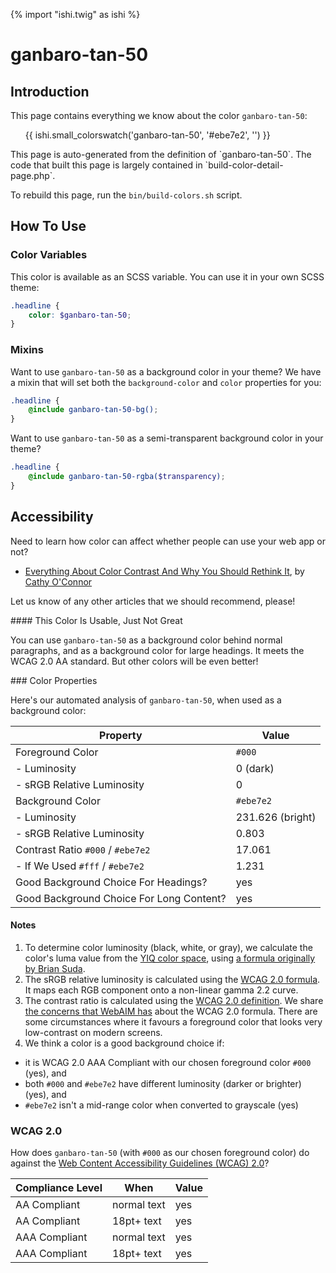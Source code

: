 {% import "ishi.twig" as ishi %}
# ganbaro-tan-50

## Introduction

This page contains everything we know about the color `ganbaro-tan-50`:

<div class="grid">
    <div class="cell">
        <div class="swatch">
            <ul>
                {{ ishi.small_colorswatch('ganbaro-tan-50', '#ebe7e2', '') }}
            </ul>
        </div>
    </div>
</div>

<div class="callout callout--info" markdown="1">
This page is auto-generated from the definition of `ganbaro-tan-50`. The code that built this page is largely contained in `build-color-detail-page.php`.

To rebuild this page, run the `bin/build-colors.sh` script.
</div>

## How To Use

### Color Variables

This color is available as an SCSS variable. You can use it in your own SCSS theme:

```scss
.headline {
    color: $ganbaro-tan-50;
}
```

### Mixins

Want to use `ganbaro-tan-50` as a background color in your theme? We have a mixin that will set both the `background-color` and `color` properties for you:

```scss
.headline {
    @include ganbaro-tan-50-bg();
}
```

Want to use `ganbaro-tan-50` as a semi-transparent background color in your theme?

```scss
.headline {
    @include ganbaro-tan-50-rgba($transparency);
}
```

## Accessibility

Need to learn how color can affect whether people can use your web app or not?

* [Everything About Color Contrast And Why You Should Rethink It](https://www.smashingmagazine.com/2014/10/color-contrast-tips-and-tools-for-accessibility/), by [Cathy O'Connor](http://www.twitter.com/cagocon)

Let us know of any other articles that we should recommend, please!
<div class="callout callout--warning" markdown="1">
#### This Color Is Usable, Just Not Great

You can use `ganbaro-tan-50` as a background color behind normal paragraphs, and as a background color for large headings. It meets the WCAG 2.0 AA standard. But other colors will be even better!
</div>
### Color Properties

Here's our automated analysis of `ganbaro-tan-50`, when used as a background color:

Property | Value
---------|------
Foreground Color | `#000`
- Luminosity | 0 (dark)
- sRGB Relative Luminosity | 0
Background Color | `#ebe7e2`
- Luminosity | 231.626 (bright)
- sRGB Relative Luminosity | 0.803
Contrast Ratio `#000` / `#ebe7e2` | 17.061
- If We Used `#fff` / `#ebe7e2` | 1.231
Good Background Choice For Headings? | yes
Good Background Choice For Long Content? | yes

#### Notes

1. To determine color luminosity (black, white, or gray), we calculate the color's luma value from the [YIQ color space](https://en.wikipedia.org/wiki/YIQ), using [a formula originally by Brian Suda](https://24ways.org/2010/calculating-color-contrast/).
1. The sRGB relative luminosity is calculated using the [WCAG 2.0 formula](https://www.w3.org/TR/WCAG20/#relativeluminancedef). It maps each RGB component onto a non-linear gamma 2.2 curve.
1. The contrast ratio is calculated using the [WCAG 2.0 definition](https://www.w3.org/TR/2008/REC-WCAG20-20081211/#contrast-ratiodef). We share [the concerns that WebAIM has](http://webaim.org/blog/wcag-2-1-feedback/) about the WCAG 2.0 formula. There are some circumstances where it favours a foreground color that looks very low-contrast on modern screens.
1. We think a color is a good background choice if:
  - it is WCAG 2.0 AAA Compliant with our chosen foreground color `#000` (yes), and
  - both `#000` and `#ebe7e2` have different luminosity (darker or brighter) (yes), and
  - `#ebe7e2` isn't a mid-range color when converted to grayscale (yes)

### WCAG 2.0

How does `ganbaro-tan-50` (with `#000` as our chosen foreground color) do against the [Web Content Accessibility Guidelines (WCAG) 2.0](https://www.w3.org/TR/WCAG20/)?

Compliance Level | When | Value
-----------------|------|------
AA Compliant | normal text | yes
AA Compliant | 18pt+ text | yes
AAA Compliant | normal text | yes
AAA Compliant | 18pt+ text | yes